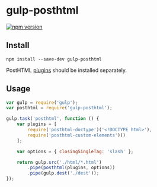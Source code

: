 # gulp-posthtml
[![npm version](https://badge.fury.io/js/gulp-posthtml.svg)](http://badge.fury.io/js/gulp-posthtml)

## Install 
```
npm install --save-dev gulp-posthtml
```
PostHTML [plugins](https://www.npmjs.com/search?q=posthtml) should be installed separately.

## Usage

```js
var gulp = require('gulp');
var posthtml = require('gulp-posthtml');

gulp.task('posthtml', function () {
    var plugins = [
        require('posthtml-doctype')('<!DOCTYPE html>'),
        require('posthtml-custom-elements')()
    ];

    var options = { closingSingleTag: 'slash' };

    return gulp.src('./html/*.html')
        .pipe(posthtml(plugins, options))
        .pipe(gulp.dest('./dest'));
});
```
